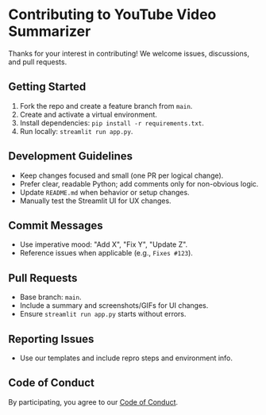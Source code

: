 # Contributing to YouTube Video Summarizer

Thanks for your interest in contributing! We welcome issues, discussions, and pull requests.

## Getting Started
1. Fork the repo and create a feature branch from `main`.
2. Create and activate a virtual environment.
3. Install dependencies: `pip install -r requirements.txt`.
4. Run locally: `streamlit run app.py`.

## Development Guidelines
- Keep changes focused and small (one PR per logical change).
- Prefer clear, readable Python; add comments only for non-obvious logic.
- Update `README.md` when behavior or setup changes.
- Manually test the Streamlit UI for UX changes.

## Commit Messages
- Use imperative mood: "Add X", "Fix Y", "Update Z".
- Reference issues when applicable (e.g., `Fixes #123`).

## Pull Requests
- Base branch: `main`.
- Include a summary and screenshots/GIFs for UI changes.
- Ensure `streamlit run app.py` starts without errors.

## Reporting Issues
- Use our templates and include repro steps and environment info.

## Code of Conduct
By participating, you agree to our [Code of Conduct](CODE_OF_CONDUCT.md).
